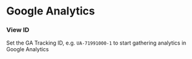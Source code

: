 # Google Analytics

### View ID

Set the GA Tracking ID, e.g. `UA-71991000-1` to start gathering analytics in Google Analytics

